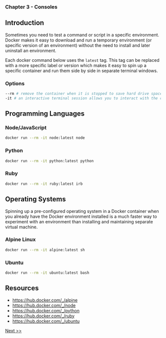 ### Chapter 3 - Consoles

## Introduction

Sometimes you need to test a command or script in a specific environment. Docker makes it easy to download and run a temporary environment (or specific version of an environment) without the need to install and later uninstall an environment.

Each docker command below uses the `latest` tag. This tag can be replaced with a more specific label or version which makes it easy to spin up a specific container and run them side by side in separate terminal windows.

### Options

```bash
--rm # remove the container when it is stopped to save hard drive space
-it # an interactive terminal session allows you to interact with the container
```

## Programming Languages

### Node/JavaScript

```bash
docker run --rm -it node:latest node
```

### Python

```bash
docker run --rm -it python:latest python
```

### Ruby

```bash
docker run --rm -it ruby:latest irb
```

## Operating Systems

Spinning up a pre-configured operating system in a Docker container when you already have the Docker environment installed is a much faster way to experiment with an environment than installing and maintaining separate virtual machine.

### Alpine Linux

```bash
docker run --rm -it alpine:latest sh
```

### Ubuntu

```bash
docker run --rm -it ubuntu:latest bash
```

## Resources

* https://hub.docker.com/_/alpine
* https://hub.docker.com/_/node
* https://hub.docker.com/_/python
* https://hub.docker.com/_/ruby
* https://hub.docker.com/_/ubuntu

[Next >>](040-chapter-04.md)
